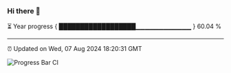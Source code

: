 ### Hi there 👋

⏳ Year progress { ██████████████████▁▁▁▁▁▁▁▁▁▁▁▁ } 60.04 %

---

⏰ Updated on Wed, 07 Aug 2024 18:20:31 GMT

![Progress Bar CI](https://github.com/liununu/liununu/workflows/Progress%20Bar%20CI/badge.svg)
